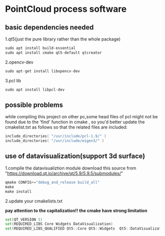 # PointCloud process software
## basic dependencies needed
1.qt5(just the pure library rather than the whole package)
```asm
sudo apt install build-essential
sudo apt install cmake qt5-default qtcreator
```
2.opencv-dev
```asm
sudo apt-get install libopencv-dev
```
3.pcl lib
```asm
sudo apt install libpcl-dev
```
## possible problems
while compiling this project on other pc,some head files of pcl might
not be found due to the 'find' function in cmake , so you'd better update the cmakelist.txt as 
follows so that the related files are included:
```asm
include_directories( "/usr/include/pcl-1.9/" )
include_directories( "/usr/include/eigen3/" )
```

## use of datavisualization(support 3d surface)
1.compile the datavisualiztion module
download this source from "https://download.qt.io/archive/qt/5.9/5.9.5/submodules/"
```asm
qmake CONFIG+="debug_and_release build_all"
make
make install
```
2.update your cmakelists.txt

**pay attention to the capitalization!! the cmake have strong limitation**
```asm
set(QT_VERSION 5)
set(REQUIRED_LIBS Core Widgets DataVisualization)
set(REQUIRED_LIBS_QUALIFIED Qt5::Core Qt5::Widgets  Qt5::DataVisualization)
```
